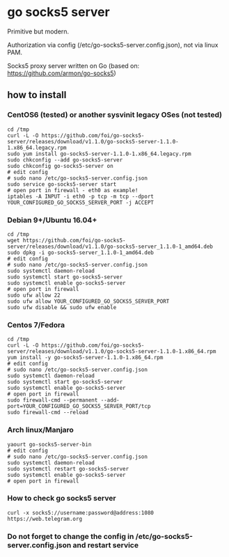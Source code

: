# go socks5 server

Primitive but modern.

Authorization via config (/etc/go-socks5-server.config.json), not via linux PAM.

Socks5 proxy server written on Go (based on: https://github.com/armon/go-socks5)

## how to install

### CentOS6 (tested) or another sysvinit legacy OSes (not tested)

```
cd /tmp
curl -L -O https://github.com/foi/go-socks5-server/releases/download/v1.1.0/go-socks5-server-1.1.0-1.x86_64.legacy.rpm
sudo yum install go-socks5-server-1.1.0-1.x86_64.legacy.rpm
sudo chkconfig --add go-socks5-server
sudo chkconfig go-socks5-server on
# edit config
# sudo nano /etc/go-socks5-server.config.json
sudo service go-socks5-server start
# open port in firewall - eth0 as example!
iptables -A INPUT -i eth0 -p tcp -m tcp --dport YOUR_CONFIGURED_GO_SOCKS5_SERVER_PORT -j ACCEPT
```

### Debian 9+/Ubuntu 16.04+

```
cd /tmp
wget https://github.com/foi/go-socks5-server/releases/download/v1.1.0/go-socks5-server_1.1.0-1_amd64.deb
sudo dpkg -i go-socks5-server_1.1.0-1_amd64.deb
# edit config
# sudo nano /etc/go-socks5-server.config.json
sudo systemctl daemon-reload
sudo systemctl start go-socks5-server
sudo systemctl enable go-socks5-server
# open port in firewall
sudo ufw allow 22
sudo ufw allow YOUR_CONFIGURED_GO_SOCKS5_SERVER_PORT
sudo ufw disable && sudo ufw enable
```
### Centos 7/Fedora

```
cd /tmp
curl -L -O https://github.com/foi/go-socks5-server/releases/download/v1.1.0/go-socks5-server-1.1.0-1.x86_64.rpm
yum install -y go-socks5-server-1.1.0-1.x86_64.rpm
# edit config
# sudo nano /etc/go-socks5-server.config.json
sudo systemctl daemon-reload
sudo systemctl start go-socks5-server
sudo systemctl enable go-socks5-server
# open port in firewall
sudo firewall-cmd --permanent --add-port=YOUR_CONFIGURED_GO_SOCKS5_SERVER_PORT/tcp
sudo firewall-cmd --reload
```

### Arch linux/Manjaro

```
yaourt go-socks5-server-bin
# edit config
# sudo nano /etc/go-socks5-server.config.json
sudo systemctl daemon-reload
sudo systemctl restart go-socks5-server
sudo systemctl enable go-socks5-server
# open port in firewall
```

### How to check go socks5 server

`curl -x socks5://username:password@address:1080 https://web.telegram.org`

### Do not forget to change the config in /etc/go-socks5-server.config.json and restart service
